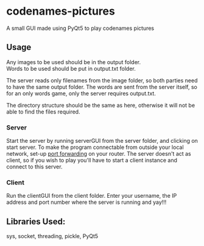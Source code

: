 # codenames-pictures
A small GUI made using PyQt5 to play codenames pictures

## Usage
Any images to be used should be in the output folder.  
Words to be used should be put in output.txt folder.  

The server reads only filenames from the image folder, so both parties need to have the same output folder. The words are sent from the server itself, so for an only words game, only the server requires output.txt.  

The directory structure should be the same as here, otherwise it will not be able to find the files required.

### Server
Start the server by running serverGUI from the server folder, and clicking on start server. To make the program connectable from outside your local network, set-up [port forwarding](https://www.howtogeek.com/66214/how-to-forward-ports-on-your-router/) on your router.
The server doesn't act as client, so if you wish to play you'll have to start a client instance and connect to this server.

### Client
Run the clientGUI from the client folder. Enter your username, the IP address and port number where the server is running and yay!!!

## Libraries Used:
sys, socket, threading, pickle, PyQt5  
